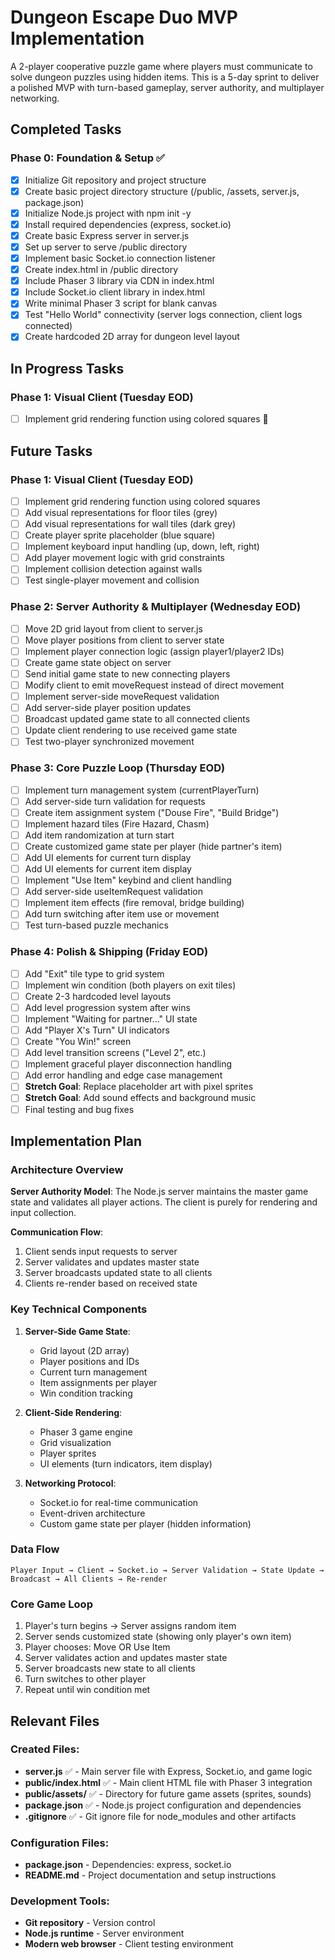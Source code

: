 # Dungeon Escape Duo MVP Implementation

A 2-player cooperative puzzle game where players must communicate to solve dungeon puzzles using hidden items. This is a 5-day sprint to deliver a polished MVP with turn-based gameplay, server authority, and multiplayer networking.

## Completed Tasks

### Phase 0: Foundation & Setup ✅

- [x] Initialize Git repository and project structure
- [x] Create basic project directory structure (/public, /assets, server.js, package.json)
- [x] Initialize Node.js project with npm init -y
- [x] Install required dependencies (express, socket.io)
- [x] Create basic Express server in server.js
- [x] Set up server to serve /public directory
- [x] Implement basic Socket.io connection listener
- [x] Create index.html in /public directory
- [x] Include Phaser 3 library via CDN in index.html
- [x] Include Socket.io client library in index.html
- [x] Write minimal Phaser 3 script for blank canvas
- [x] Test "Hello World" connectivity (server logs connection, client logs connected)
- [x] Create hardcoded 2D array for dungeon level layout

## In Progress Tasks

### Phase 1: Visual Client (Tuesday EOD)

- [ ] Implement grid rendering function using colored squares 🔄

## Future Tasks

### Phase 1: Visual Client (Tuesday EOD)

- [ ] Implement grid rendering function using colored squares
- [ ] Add visual representations for floor tiles (grey)
- [ ] Add visual representations for wall tiles (dark grey)
- [ ] Create player sprite placeholder (blue square)
- [ ] Implement keyboard input handling (up, down, left, right)
- [ ] Add player movement logic with grid constraints
- [ ] Implement collision detection against walls
- [ ] Test single-player movement and collision

### Phase 2: Server Authority & Multiplayer (Wednesday EOD)

- [ ] Move 2D grid layout from client to server.js
- [ ] Move player positions from client to server state
- [ ] Implement player connection logic (assign player1/player2 IDs)
- [ ] Create game state object on server
- [ ] Send initial game state to new connecting players
- [ ] Modify client to emit moveRequest instead of direct movement
- [ ] Implement server-side moveRequest validation
- [ ] Add server-side player position updates
- [ ] Broadcast updated game state to all connected clients
- [ ] Update client rendering to use received game state
- [ ] Test two-player synchronized movement

### Phase 3: Core Puzzle Loop (Thursday EOD)

- [ ] Implement turn management system (currentPlayerTurn)
- [ ] Add server-side turn validation for requests
- [ ] Create item assignment system ("Douse Fire", "Build Bridge")
- [ ] Implement hazard tiles (Fire Hazard, Chasm)
- [ ] Add item randomization at turn start
- [ ] Create customized game state per player (hide partner's item)
- [ ] Add UI elements for current turn display
- [ ] Add UI elements for current item display
- [ ] Implement "Use Item" keybind and client handling
- [ ] Add server-side useItemRequest validation
- [ ] Implement item effects (fire removal, bridge building)
- [ ] Add turn switching after item use or movement
- [ ] Test turn-based puzzle mechanics

### Phase 4: Polish & Shipping (Friday EOD)

- [ ] Add "Exit" tile type to grid system
- [ ] Implement win condition (both players on exit tiles)
- [ ] Create 2-3 hardcoded level layouts
- [ ] Add level progression system after wins
- [ ] Implement "Waiting for partner..." UI state
- [ ] Add "Player X's Turn" UI indicators
- [ ] Create "You Win!" screen
- [ ] Add level transition screens ("Level 2", etc.)
- [ ] Implement graceful player disconnection handling
- [ ] Add error handling and edge case management
- [ ] **Stretch Goal**: Replace placeholder art with pixel sprites
- [ ] **Stretch Goal**: Add sound effects and background music
- [ ] Final testing and bug fixes

## Implementation Plan

### Architecture Overview

**Server Authority Model**: The Node.js server maintains the master game state and validates all player actions. The client is purely for rendering and input collection.

**Communication Flow**:
1. Client sends input requests to server
2. Server validates and updates master state
3. Server broadcasts updated state to all clients
4. Clients re-render based on received state

### Key Technical Components

1. **Server-Side Game State**:
   - Grid layout (2D array)
   - Player positions and IDs
   - Current turn management
   - Item assignments per player
   - Win condition tracking

2. **Client-Side Rendering**:
   - Phaser 3 game engine
   - Grid visualization
   - Player sprites
   - UI elements (turn indicators, item display)

3. **Networking Protocol**:
   - Socket.io for real-time communication
   - Event-driven architecture
   - Custom game state per player (hidden information)

### Data Flow

```
Player Input → Client → Socket.io → Server Validation → State Update → Broadcast → All Clients → Re-render
```

### Core Game Loop

1. Player's turn begins → Server assigns random item
2. Server sends customized state (showing only player's own item)
3. Player chooses: Move OR Use Item
4. Server validates action and updates master state
5. Server broadcasts new state to all clients
6. Turn switches to other player
7. Repeat until win condition met

## Relevant Files

### Created Files:

- **server.js** ✅ - Main server file with Express, Socket.io, and game logic
- **public/index.html** ✅ - Main client HTML file with Phaser 3 integration
- **public/assets/** ✅ - Directory for future game assets (sprites, sounds)
- **package.json** ✅ - Node.js project configuration and dependencies
- **.gitignore** ✅ - Git ignore file for node_modules and other artifacts

### Configuration Files:

- **package.json** - Dependencies: express, socket.io
- **README.md** - Project documentation and setup instructions

### Development Tools:

- **Git repository** - Version control
- **Node.js runtime** - Server environment
- **Modern web browser** - Client testing environment 